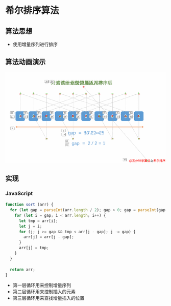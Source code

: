 # 希尔排序算法

## 算法思想

* 使用增量序列进行排序

## 算法动画演示

![](/assets/希尔排序.gif)

## 实现

### JavaScript

```js
function sort (arr) {
  for (let gap = parseInt(arr.length / 2); gap > 0; gap = parseInt(gap / 2)) {
    for (let i = gap; i < arr.length; i++) {
      let tmp = arr[i];
      let j = i;
      for (j; j >= gap && tmp < arr[j - gap]; j -= gap) {
        arr[j] = arr[j - gap];
      }
      arr[j] = tmp;
    }
  }

  return arr;
}
```

* 第一层循环用来控制增量序列
* 第二层循环用来控制插入的元素
* 第三层循环用来查找增量插入的位置



